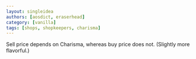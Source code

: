 ```yaml
---
layout: singleidea
authors: [aosdict, eraserhead]
category: [vanilla]
tags: [shops, shopkeepers, charisma]
---
```

Sell price depends on Charisma, whereas buy price does not. (Slightly more flavorful.)
